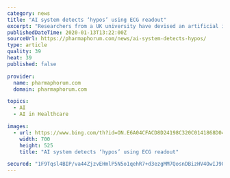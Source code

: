 ```yaml
---
category: news
title: "AI system detects ‘hypos’ using ECG readout"
excerpt: "Researchers from a UK university have devised an artificial intelligence (AI)-based system that can detect low glucose levels ... Based on this information, clinicians can adapt the therapy to each individual. Clearly more clinical research is required to confirm these results in wider populations. This is why we are looking for partners.”"
publishedDateTime: 2020-01-13T13:22:00Z
sourceUrl: https://pharmaphorum.com/news/ai-system-detects-hypos/
type: article
quality: 39
heat: 39
published: false

provider:
  name: pharmaphorum.com
  domain: pharmaphorum.com

topics:
  - AI
  - AI in Healthcare

images:
  - url: https://www.bing.com/th?id=ON.E6A04CFACD8D24198C320C0141868D04
    width: 700
    height: 525
    title: "AI system detects ‘hypos’ using ECG readout"

secured: "1F9Tqsl4BIP/va44ZjzvEHmlP5N5o1qehR7+d3ezgMM7QosnDBizHV4OwIJ90H2ogWs2NePH5hAjaYJWpPnZyJjkH4TX+ya1Q62laNOVWty67l87cuXhwf14H0+8g7b6B9JcgcetMggHYS18ELaQ7k+gQg5xqfPrPxjd0mYfrSA6LK4wLJqcWR1hmAGTqqjjx74ClwjZmwY+C3C507JhtmwctRiO5IjFZKm0c291A7BC6busShGtr+oTwiHXB8dYVW+V/Mi664b69yFGKXq9tA==;njwrOO4MhKQJ+kQG8Jw6pQ=="
---
```


